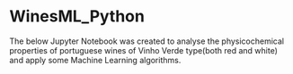 # WinesML_Python
The below Jupyter Notebook was created to analyse the physicochemical properties of portuguese wines of Vinho Verde type(both red and white) and apply some Machine Learning algorithms. 
